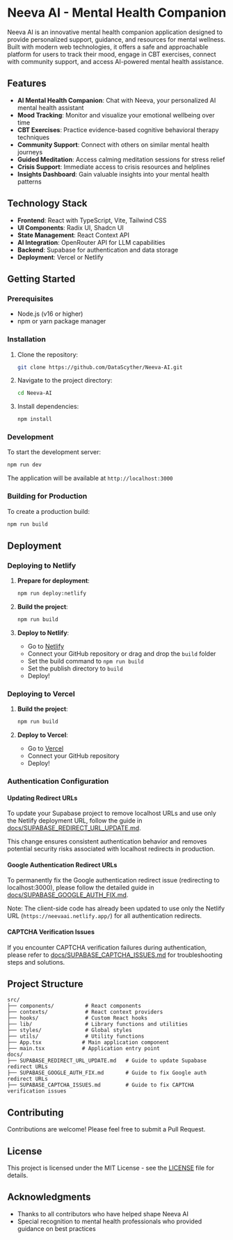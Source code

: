 # Neeva AI - Mental Health Companion

Neeva AI is an innovative mental health companion application designed to provide personalized support, guidance, and resources for mental wellness. Built with modern web technologies, it offers a safe and approachable platform for users to track their mood, engage in CBT exercises, connect with community support, and access AI-powered mental health assistance.

## Features

- **AI Mental Health Companion**: Chat with Neeva, your personalized AI mental health assistant
- **Mood Tracking**: Monitor and visualize your emotional wellbeing over time
- **CBT Exercises**: Practice evidence-based cognitive behavioral therapy techniques
- **Community Support**: Connect with others on similar mental health journeys
- **Guided Meditation**: Access calming meditation sessions for stress relief
- **Crisis Support**: Immediate access to crisis resources and helplines
- **Insights Dashboard**: Gain valuable insights into your mental health patterns

## Technology Stack

- **Frontend**: React with TypeScript, Vite, Tailwind CSS
- **UI Components**: Radix UI, Shadcn UI
- **State Management**: React Context API
- **AI Integration**: OpenRouter API for LLM capabilities
- **Backend**: Supabase for authentication and data storage
- **Deployment**: Vercel or Netlify

## Getting Started

### Prerequisites

- Node.js (v16 or higher)
- npm or yarn package manager

### Installation

1. Clone the repository:
   ```bash
   git clone https://github.com/DataScyther/Neeva-AI.git
   ```

2. Navigate to the project directory:
   ```bash
   cd Neeva-AI
   ```

3. Install dependencies:
   ```bash
   npm install
   ```

### Development

To start the development server:

```bash
npm run dev
```

The application will be available at `http://localhost:3000`

### Building for Production

To create a production build:

```bash
npm run build
```

## Deployment

### Deploying to Netlify

1. **Prepare for deployment**:
   ```bash
   npm run deploy:netlify
   ```

2. **Build the project**:
   ```bash
   npm run build
   ```

3. **Deploy to Netlify**:
   - Go to [Netlify](https://netlify.com)
   - Connect your GitHub repository or drag and drop the `build` folder
   - Set the build command to `npm run build`
   - Set the publish directory to `build`
   - Deploy!

### Deploying to Vercel

1. **Build the project**:
   ```bash
   npm run build
   ```

2. **Deploy to Vercel**:
   - Go to [Vercel](https://vercel.com)
   - Connect your GitHub repository
   - Deploy!

### Authentication Configuration

#### Updating Redirect URLs

To update your Supabase project to remove localhost URLs and use only the Netlify deployment URL, follow the guide in [docs/SUPABASE_REDIRECT_URL_UPDATE.md](docs/SUPABASE_REDIRECT_URL_UPDATE.md).

This change ensures consistent authentication behavior and removes potential security risks associated with localhost redirects in production.

#### Google Authentication Redirect URLs

To permanently fix the Google authentication redirect issue (redirecting to localhost:3000), please follow the detailed guide in [docs/SUPABASE_GOOGLE_AUTH_FIX.md](docs/SUPABASE_GOOGLE_AUTH_FIX.md).

Note: The client-side code has already been updated to use only the Netlify URL (`https://neevaai.netlify.app/`) for all authentication redirects.

#### CAPTCHA Verification Issues

If you encounter CAPTCHA verification failures during authentication, please refer to [docs/SUPABASE_CAPTCHA_ISSUES.md](docs/SUPABASE_CAPTCHA_ISSUES.md) for troubleshooting steps and solutions.

## Project Structure

```
src/
├── components/          # React components
├── contexts/            # React context providers
├── hooks/               # Custom React hooks
├── lib/                 # Library functions and utilities
├── styles/              # Global styles
├── utils/               # Utility functions
├── App.tsx             # Main application component
├── main.tsx            # Application entry point
docs/
├── SUPABASE_REDIRECT_URL_UPDATE.md   # Guide to update Supabase redirect URLs
├── SUPABASE_GOOGLE_AUTH_FIX.md       # Guide to fix Google auth redirect URLs
├── SUPABASE_CAPTCHA_ISSUES.md        # Guide to fix CAPTCHA verification issues
```

## Contributing

Contributions are welcome! Please feel free to submit a Pull Request.

## License

This project is licensed under the MIT License - see the [LICENSE](LICENSE) file for details.

## Acknowledgments

- Thanks to all contributors who have helped shape Neeva AI
- Special recognition to mental health professionals who provided guidance on best practices